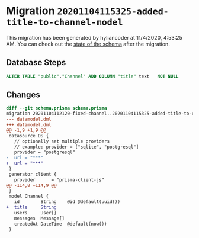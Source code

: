 # Migration `20201104115325-added-title-to-channel-model`

This migration has been generated by hyliancoder at 11/4/2020, 4:53:25 AM.
You can check out the [state of the schema](./schema.prisma) after the migration.

## Database Steps

```sql
ALTER TABLE "public"."Channel" ADD COLUMN "title" text   NOT NULL 
```

## Changes

```diff
diff --git schema.prisma schema.prisma
migration 20201104112120-fixed-channel..20201104115325-added-title-to-channel-model
--- datamodel.dml
+++ datamodel.dml
@@ -1,9 +1,9 @@
 datasource DS {
   // optionally set multiple providers
   // example: provider = ["sqlite", "postgresql"]
   provider = "postgresql"
-  url = "***"
+  url = "***"
 }
 generator client {
   provider      = "prisma-client-js"
@@ -114,8 +114,9 @@
 }
 model Channel {
   id        String    @id @default(uuid())
+  title     String
   users     User[]
   messages  Message[]
   createdAt DateTime  @default(now())
 }
```


